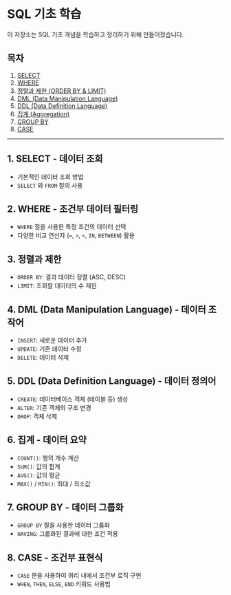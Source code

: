 # SQL 기초 학습

이 저장소는 SQL 기초 개념을 학습하고 정리하기 위해 만들어졌습니다.

## 목차

1.  [SELECT](#1-select---데이터-조회)
2.  [WHERE](#2-where---조건부-데이터-필터링)
3.  [정렬과 제한 (ORDER BY & LIMIT)](#3-정렬과-제한)
4.  [DML (Data Manipulation Language)](#4-dml---데이터-조작어)
5.  [DDL (Data Definition Language)](#5-ddl---데이터-정의어)
6.  [집계 (Aggregation)](#6-집계---데이터-요약)
7.  [GROUP BY](#7-group-by---데이터-그룹화)
8.  [CASE](#8-case---조건부-표현식)

---

## 1. SELECT - 데이터 조회
- 기본적인 데이터 조회 방법
- `SELECT` 와 `FROM` 절의 사용

## 2. WHERE - 조건부 데이터 필터링
- `WHERE` 절을 사용한 특정 조건의 데이터 선택
- 다양한 비교 연산자 (`=`, `>`, `<`, `IN`, `BETWEEN`) 활용

## 3. 정렬과 제한
- `ORDER BY`: 결과 데이터 정렬 (ASC, DESC)
- `LIMIT`: 조회할 데이터의 수 제한

## 4. DML (Data Manipulation Language) - 데이터 조작어
- `INSERT`: 새로운 데이터 추가
- `UPDATE`: 기존 데이터 수정
- `DELETE`: 데이터 삭제

## 5. DDL (Data Definition Language) - 데이터 정의어
- `CREATE`: 데이터베이스 객체 (테이블 등) 생성
- `ALTER`: 기존 객체의 구조 변경
- `DROP`: 객체 삭제

## 6. 집계 - 데이터 요약
- `COUNT()`: 행의 개수 계산
- `SUM()`: 값의 합계
- `AVG()`: 값의 평균
- `MAX()` / `MIN()`: 최대 / 최소값

## 7. GROUP BY - 데이터 그룹화
- `GROUP BY` 절을 사용한 데이터 그룹화
- `HAVING`: 그룹화된 결과에 대한 조건 적용

## 8. CASE - 조건부 표현식
- `CASE` 문을 사용하여 쿼리 내에서 조건부 로직 구현
- `WHEN`, `THEN`, `ELSE`, `END` 키워드 사용법
